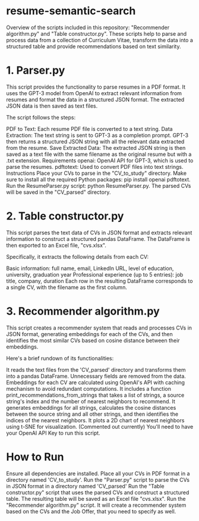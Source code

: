 # resume-semantic-search

Overview of the scripts included in this repository: "Recommender algorithm.py" and "Table constructor.py". These scripts help to parse and process data from a collection of Curriculum Vitae, transform the data into a structured table and provide recommendations based on text similarity.

# 1. Parser.py
This script provides the functionality to parse resumes in a PDF format. It uses the GPT-3 model from OpenAI to extract relevant information from resumes and format the data in a structured JSON format. The extracted JSON data is then saved as text files.

The script follows the steps:

PDF to Text: Each resume PDF file is converted to a text string.
Data Extraction: The text string is sent to GPT-3 as a completion prompt. GPT-3 then returns a structured JSON string with all the relevant data extracted from the resume.
Save Extracted Data: The extracted JSON string is then saved as a text file with the same filename as the original resume but with a .txt extension.
Requirements
openai: OpenAI API for GPT-3, which is used to parse the resumes.
pdftotext: Used to convert PDF files into text strings.
Instructions
Place your CVs to parse in the "CV_to_study" directory.
Make sure to install all the required Python packages: pip install openai pdftotext.
Run the ResumeParser.py script: python ResumeParser.py.
The parsed CVs will be saved in the "CV_parsed" directory.

# 2. Table constructor.py
This script parses the text data of CVs in JSON format and extracts relevant information to construct a structured pandas DataFrame. The DataFrame is then exported to an Excel file, "cvs.xlsx".

Specifically, it extracts the following details from each CV:

Basic information: full name, email, LinkedIn URL, level of education, university, graduation year
Professional experience (up to 5 entries): job title, company, duration
Each row in the resulting DataFrame corresponds to a single CV, with the filename as the first column.

# 3. Recommender algorithm.py
This script creates a recommender system that reads and processes CVs in JSON format, generating embeddings for each of the CVs, and then identifies the most similar CVs based on cosine distance between their embeddings.

Here's a brief rundown of its functionalities:

It reads the text files from the 'CV_parsed' directory and transforms them into a pandas DataFrame. Unnecessary fields are removed from the data.
Embeddings for each CV are calculated using OpenAI's API with caching mechanism to avoid redundant computations.
It includes a function print_recommendations_from_strings that takes a list of strings, a source string's index and the number of nearest neighbors to recommend. It generates embeddings for all strings, calculates the cosine distances between the source string and all other strings, and then identifies the indices of the nearest neighbors.
It plots a 2D chart of nearest neighbors using t-SNE for visualization. (Commented out currently)
You'll need to have your OpenAI API Key to run this script.



# How to Run
Ensure all dependencies are installed.
Place all your CVs in PDF format in a directory named 'CV_to_study'.
Run the "Parser.py" script to parse the CVs in JSON format in a directory named 'CV_parsed'
Run the "Table constructor.py" script that uses the parsed CVs and construct a structured table. The resulting table will be saved as an Excel file "cvs.xlsx".
Run the "Recommender algorithm.py" script. It will create a recommender system based on the CVs and the Job Offer, that you need to specify as well. 

